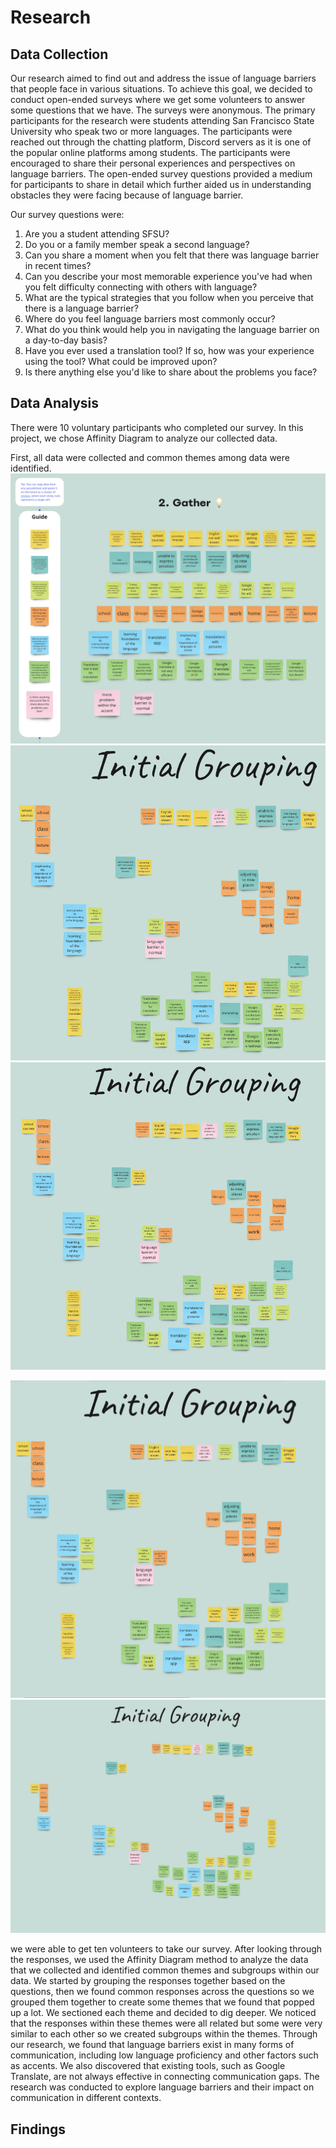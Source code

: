 # Research

## Data Collection

Our research aimed to find out and address the issue of language barriers that people face in various situations. To achieve this goal, we decided to conduct open-ended surveys where we get some volunteers to answer some questions that we have. The surveys were anonymous. The primary participants for the research were students attending San Francisco State University who speak two or more languages. The participants were reached out through the chatting platform, Discord servers as it is one of the popular online platforms among students. The participants were encouraged to share their personal experiences and perspectives on language barriers.  The open-ended survey questions provided a medium for participants to share in detail which further aided us in understanding obstacles they were facing because of language barrier.&#x20;

Our survey questions were:

1. Are you a student attending SFSU?
2. Do you or a family member speak a second language?
3. Can you share a moment when you felt that there was language barrier in recent times?
4. Can you describe your most memorable experience you've had when you felt difficulty connecting with others with language?
5. What are the typical strategies that you follow when you perceive that there is a language barrier?
6. Where do you feel language barriers most commonly occur?
7. What do you think would help you in navigating the language barrier on a day-to-day basis?
8. Have you ever used a translation tool? If so, how was your experience using the tool? What could be improved upon?
9. Is there anything else you'd like to share about the problems you face?

## Data Analysis

There were 10 voluntary participants who completed our survey. In this project, we chose Affinity Diagram to analyze our collected data.&#x20;

First, all data were collected and common themes among data were identified.                                                                          <img src=".gitbook/assets/Screenshot 2023-05-23 at 8.03.12 PM.png" alt="" data-size="original"> ![](<.gitbook/assets/Screenshot 2023-05-23 at 8.16.55 PM.png>)![](<.gitbook/assets/Screenshot 2023-05-23 at 8.16.22 PM.png>)

&#x20; ![](<.gitbook/assets/Screenshot 2023-05-23 at 8.13.21 PM.png>)       ![](<.gitbook/assets/Screenshot 2023-05-23 at 8.11.14 PM.png>)

we were able to get ten volunteers to take our survey.  After looking through the responses, we used the Affinity Diagram method to analyze the data that we collected and identified common themes and subgroups within our data. We started by grouping the responses together based on the questions, then we found common responses across the questions so we grouped them together to create some themes that we found that popped up a lot. We sectioned each theme and decided to dig deeper. We noticed that the responses within these themes were all related but some were very similar to each other so we created subgroups within the themes. Through our research, we found that language barriers exist in many forms of communication, including low language proficiency and other factors such as accents. We also discovered that existing tools, such as Google Translate, are not always effective in connecting communication gaps. The research was conducted to explore language barriers and their impact on communication in different contexts.

## Findings
